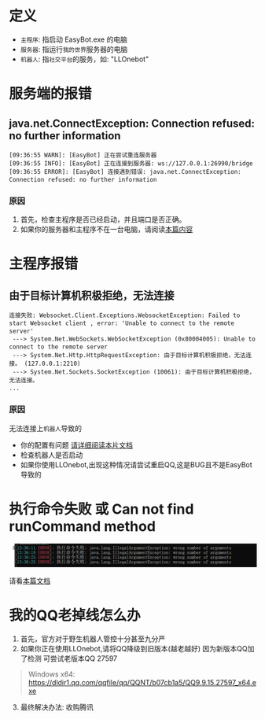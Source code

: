 # 定义

- `主程序`: 指启动 EasyBot.exe 的电脑
- `服务器`: 指运行`我的世界`服务器的电脑
- `机器人`: 指`社交平台`的服务，如: "LLOnebot"

# 服务端的报错

## java.net.ConnectException: Connection refused: no further information

```log
[09:36:55 WARN]: [EasyBot] 正在尝试重连服务器
[09:36:55 INFO]: [EasyBot] 正在连接到服务器: ws://127.0.0.1:26990/bridge
[09:36:55 ERROR]: [EasyBot] 连接遇到错误: java.net.ConnectException: Connection refused: no further information
```
### 原因

1. 首先，检查主程序是否已经启动，并且端口是否正确。
2. 如果你的服务器和主程序不在一台电脑，请阅读[本篇内容](双机问题.md)

# 主程序报错

## 由于目标计算机积极拒绝，无法连接

```log
连接失败: Websocket.Client.Exceptions.WebsocketException: Failed to start Websocket client , error: 'Unable to connect to the remote server'
 ---> System.Net.WebSockets.WebSocketException (0x80004005): Unable to connect to the remote server
 ---> System.Net.Http.HttpRequestException: 由于目标计算机积极拒绝，无法连接。 (127.0.0.1:2210)
 ---> System.Net.Sockets.SocketException (10061): 由于目标计算机积极拒绝，无法连接。
...
```

### 原因

无法连接上`机器人`导致的

- 你的配置有问题 [请详细阅读本片文档](/quick_start/robots/LLOneBot)
- 检查机器人是否启动
- 如果你使用LLOnebot,出现这种情况请尝试重启QQ,这是BUG且不是EasyBot导致的

# 执行命令失败 或 Can not find runCommand method

![图片](faq/assets/rcon_error_1.png)

请看[本篇文档](命令无法执行.md)

# 我的QQ老掉线怎么办

1. 首先，官方对于野生机器人管控十分甚至九分严
2. 如果你正在使用LLOnebot,请将QQ降级到旧版本(越老越好) 因为新版本QQ加了检测
可尝试老版本QQ 27597
> Windows x64: https://dldir1.qq.com/qqfile/qq/QQNT/b07cb1a5/QQ9.9.15.27597_x64.exe
3. 最终解决办法: 收购腾讯